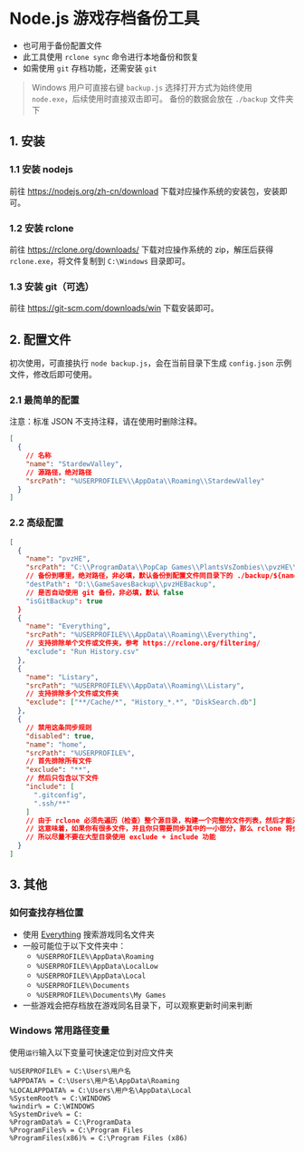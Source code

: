 # Node.js 游戏存档备份工具

- 也可用于备份配置文件
- 此工具使用 `rclone sync` 命令进行本地备份和恢复
- 如需使用 `git` 存档功能，还需安装 `git`

> Windows 用户可直接右键 `backup.js` 选择打开方式为始终使用 `node.exe`，后续使用时直接双击即可。
> 备份的数据会放在 `./backup` 文件夹下

## 1. 安装

### 1.1 安装 nodejs

前往 https://nodejs.org/zh-cn/download 下载对应操作系统的安装包，安装即可。

### 1.2 安装 rclone

前往 https://rclone.org/downloads/ 下载对应操作系统的 zip，解压后获得 `rclone.exe`，将文件复制到 `C:\Windows` 目录即可。

### 1.3 安装 git（可选）

前往 https://git-scm.com/downloads/win 下载安装即可。

## 2. 配置文件

初次使用，可直接执行 `node backup.js`，会在当前目录下生成 `config.json` 示例文件，修改后即可使用。

### 2.1 最简单的配置

注意：标准 JSON 不支持注释，请在使用时删除注释。

```json
[
  {
    // 名称
    "name": "StardewValley",
    // 源路径，绝对路径
    "srcPath": "%USERPROFILE%\\AppData\\Roaming\\StardewValley"
  }
]
```

### 2.2 高级配置

```json
[
  {
    "name": "pvzHE",
    "srcPath": "C:\\ProgramData\\PopCap Games\\PlantsVsZombies\\pvzHE\\yourdata",
    // 备份到哪里，绝对路径，非必填，默认备份到配置文件同目录下的 ./backup/${name} 文件夹
    "destPath": "D:\\GameSavesBackup\\pvzHEBackup",
    // 是否自动使用 git 备份，非必填，默认 false
    "isGitBackup": true
  }
  {
    "name": "Everything",
    "srcPath": "%USERPROFILE%\\AppData\\Roaming\\Everything",
    // 支持排除单个文件或文件夹，参考 https://rclone.org/filtering/
    "exclude": "Run History.csv"
  },
  {
    "name": "Listary",
    "srcPath": "%USERPROFILE%\\AppData\\Roaming\\Listary",
    // 支持排除多个文件或文件夹
    "exclude": ["**/Cache/*", "History_*.*", "DiskSearch.db"]
  },
  {
    // 禁用这条同步规则
    "disabled": true,
    "name": "home",
    "srcPath": "%USERPROFILE%",
    // 首先排除所有文件
    "exclude": "**",
    // 然后只包含以下文件
    "include": [
      ".gitconfig",
      ".ssh/**"
    ]
    // 由于 rclone 必须先遍历（检查）整个源目录，构建一个完整的文件列表，然后才能对这个列表应用你的 --include 和 --exclude 规则。
    // 这意味着，如果你有很多文件，并且你只需要同步其中的一小部分，那么 rclone 将会花费很长时间来遍历整个源目录。
    // 所以尽量不要在大型目录使用 exclude + include 功能
  }
]
```

## 3. 其他

### 如何查找存档位置

- 使用 [Everything](https://www.voidtools.com/zh-cn/downloads/) 搜索游戏同名文件夹
- 一般可能位于以下文件夹中：
  - `%USERPROFILE%\AppData\Roaming`
  - `%USERPROFILE%\AppData\LocalLow`
  - `%USERPROFILE%\AppData\Local`
  - `%USERPROFILE%\Documents`
  - `%USERPROFILE%\Documents\My Games`
- 一些游戏会把存档放在游戏同名目录下，可以观察更新时间来判断

### Windows 常用路径变量

使用`运行`输入以下变量可快速定位到对应文件夹

```
%USERPROFILE% = C:\Users\用户名
%APPDATA% = C:\Users\用户名\AppData\Roaming
%LOCALAPPDATA% = C:\Users\用户名\AppData\Local
%SystemRoot% = C:\WINDOWS
%windir% = C:\WINDOWS
%SystemDrive% = C:
%ProgramData% = C:\ProgramData
%ProgramFiles% = C:\Program Files
%ProgramFiles(x86)% = C:\Program Files (x86)
```
